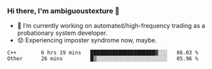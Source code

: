 ### Hi there, I'm ambiguoustexture 👋

<!--
**ambiguoustexture/ambiguoustexture** is a ✨ _special_ ✨ repository because its `README.md` (this file) appears on your GitHub profile.

Here are some ideas to get you started:
-->
- 🔭 I’m currently working on automated/high-frequency trading as a probationary system developer.
- :worried: Experiencing imposter syndrome now, maybe.

<!--START_SECTION:waka-->

```text
C++        6 hrs 19 mins   █████████████████████▓░░░   86.03 %
Other      26 mins         █▒░░░░░░░░░░░░░░░░░░░░░░░   05.96 %
```

<!--END_SECTION:waka-->
